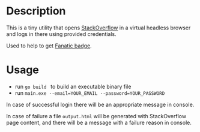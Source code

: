 # Description

This is a tiny utility that opens [StackOverflow](https://stackoverflow.com) in a virtual headless browser and logs in there using provided credentials.

Used to help to get [Fanatic badge](https://stackoverflow.com/help/badges/83/fanatic).

# Usage 

* run `go build ` to build an executable binary file
* run `main.exe --email=YOUR_EMAIL --password=YOUR_PASSWORD`

In case of successful login there will be an appropriate message in console.

In case of failure a file `output.html` will be generated with StackOverflow page content, and there will be a message with a failure reason in console.
